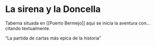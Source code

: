 # La sirena y la Doncella

Taberna situada en [[Puerto Bermejo]] aquí se inicia la aventura con… citando textualmente.

“La partida de cartas más epica de la historia”